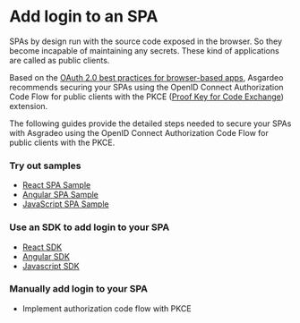 # Add login to an SPA

SPAs by design run with the source code exposed in the browser. So they become incapable of maintaining any secrets. These kind of applications are called as public clients.

Based on the [OAuth 2.0 best practices for browser-based apps](https://datatracker.ietf.org/doc/html/draft-ietf-oauth-browser-based-apps-08), Asgardeo recommends securing your SPAs using the OpenID Connect Authorization Code Flow for public clients with the PKCE ([Proof Key for Code Exchange](https://datatracker.ietf.org/doc/html/rfc7636)) extension.

The following guides provide the detailed steps needed to secure your SPAs with Asgradeo using the OpenID Connect Authorization Code Flow for public clients with the PKCE. 

### Try out samples

- [React SPA Sample](/quickstarts/qsg-spa-react.md)
- [Angular SPA Sample](/quickstarts/qsg-spa-angular.md)
- [JavaScript SPA Sample](/quickstarts/qsg-spa-javascript.md)

### Use an SDK to add login to your SPA

- [React SDK](/sdks/react.md)
- [Angular SDK](/sdks/angular.md)
- [Javascript SDK](/sdks/javascript.md)

### Manually add login to your SPA
- <a :href="$withBase('/guides/applications/oidc/integrate-public-client/')">Implement authorization code flow with PKCE</a>